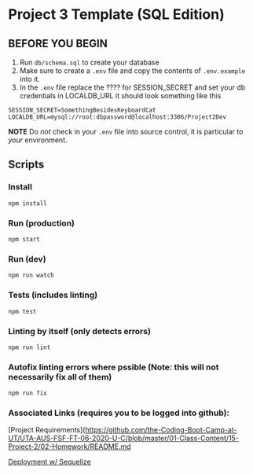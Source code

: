 # Project 3 Template (SQL Edition)

## BEFORE YOU BEGIN 
1. Run `db/schema.sql` to create your database
2. Make sure to create a `.env` file and copy the contents of `.env.example` into it.
3. In the `.env` file replace the ???? for SESSION_SECRET and set your db credentials in LOCALDB_URL
it should look something like this
```
SESSION_SECRET=SomethingBesidesKeyboardCat
LOCALDB_URL=mysql://root:dbpassword@localhost:3306/Project2Dev
```
**NOTE** Do *not* check in your `.env` file into source control, it is particular to *your* environment.

## Scripts
### Install
    npm install
### Run (production)
    npm start
### Run (dev)
    npm run watch
### Tests (includes linting)
    npm test
### Linting by itself (only detects errors)
    npm run lint
### Autofix linting errors where pssible (Note: this will not necessarily fix all of them)
    npm run fix

    
### Associated Links (requires you to be logged into github):
[Project Requirements](https://github.com/the-Coding-Boot-Camp-at-UT/UTA-AUS-FSF-FT-06-2020-U-C/blob/master/01-Class-Content/15-Project-2/02-Homework/README.md

[Deployment w/ Sequelize](https://github.com/the-Coding-Boot-Camp-at-UT/UTA-AUS-FSF-FT-06-2020-U-C/blob/master/01-Class-Content/14-Full-Stack/04-Supplemental/SequelizeHerokuDeploymentProcess.md)
